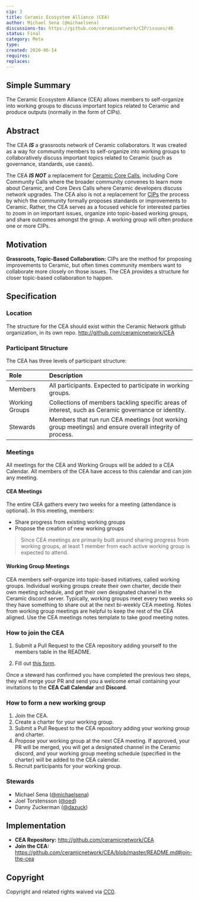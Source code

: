 ```yaml
---
cip: 3
title: Ceramic Ecosystem Alliance (CEA)
author: Michael Sena (@michaelsena)
discussions-to: https://github.com/ceramicnetwork/CIP/issues/40
status: Final
category: Meta
type:
created: 2020-06-14
requires:
replaces: 
---
```

  
## Simple Summary

The Ceramic Ecosystem Alliance (CEA) allows members to self-organize into working groups to discuss important topics related to Ceramic and produce outputs (normally in the form of CIPs).

## Abstract

The CEA ***IS*** a grassroots network of Ceramic collaborators. It was created as a way for community members to self-organize into working groups to collaboratively discuss important topics related to Ceramic (such as governance, standards, use cases).

The CEA ***IS NOT*** a replacement for [Ceramic Core Calls](https://calendar.google.com/calendar/b/3?cid=Y2VyYW1pYy5uZXR3b3JrX3JsNzFrcXZtNzE4ZGY4aWk2cDZzanNmbDdjQGdyb3VwLmNhbGVuZGFyLmdvb2dsZS5jb20), including Core Community Calls where the broader community convenes to learn more about Ceramic, and Core Devs Calls where Ceramic developers discuss network upgrades. The CEA also is not a replacement for [CIPs](http://github.com/ceramicnetwork/cip) the process by which the community formally proposes standards or improvements to Ceramic.  Rather, the CEA serves as a focused vehicle for interested parties to zoom in on important issues, organize into topic-based working groups, and share outcomes amongst the group. A working group will often produce one or more CIPs.

## Motivation

**Grassroots, Topic-Based Collaboration:** CIPs are the method for proposing improvements to Ceramic, but often times community members want to collaborate more closely on those issues. The CEA provides a structure for closer topic-based collaboration to happen.

## Specification

### Location

The structure for the CEA should exist within the Ceramic Network github organization, in its own repo. http://github.com/ceramicnetwork/CEA

### Participant Structure

The CEA has three levels of participant structure:

| Role                            | Description            |
| :-------------                  | :-----------              |
| Members            | All participants. Expected to participate in working groups. |
| Working Groups            | Collections of members tackling specific areas of interest, such as Ceramic governance or identity. |
| Stewards                    | Members that run run CEA meetings (not working group meetings) and ensure overall integrity of process. |

### Meetings

All meetings for the CEA and Working Groups will be added to a CEA Calendar. All members of the CEA have access to this calendar and can join any meeting.

#### CEA Meetings

The entire CEA gathers every two weeks for a meeting (attendance is optional). In this meeting, members:

- Share progress from existing working groups
- Propose the creation of new working groups

> Since CEA meetings are primarily built around sharing progress from working groups, at least 1 member from each active working group is expected to attend.

#### Working Group Meetings

CEA members self-organize into topic-based initiatives, called working groups. Individual working groups create their own charter, decide their own meeting schedule, and get their own designated channel in the Ceramic discord server. Typically, working groups meet every two weeks so they have something to share out at the next bi-weekly CEA meeting. Notes from working group meetings are helpful to keep the rest of the CEA aligned. Use the CEA meetings notes template to take good meeting notes.

### How to join the CEA

1. Submit a Pull Request to the CEA repository adding yourself to the members table in the README.

2. Fill out [this form](https://danny765911.typeform.com/to/AAFtVN). 

Once a steward has confirmed you have completed the previous two steps, they will merge your PR and send you a welcome email containing your invitations to the **CEA Call Calendar** and **Discord**.

### How to form a new working group

1. Join the CEA.
2. Create a charter for your working group.
3. Submit a Pull Request to the CEA repository adding your working group and charter.
4. Propose your working group at the next CEA meeting. If approved, your PR will be merged, you will get a designated channel in the Ceramic discord, and your working group meeting schedule (specified in the charter) will be added to the CEA calendar.
5. Recruit participants for your working group.

### Stewards

- Michael Sena ([@michaelsena](http://github.com/michaelsena))
- Joel Torstensson ([@oed](http://github.com/oed))
- Danny Zuckerman ([@dazuck](http://github.com/dazuck))

## Implementation

- **CEA Repository:** http://github.com/ceramicnetwork/CEA
- **Join the CEA:** https://github.com/ceramicnetwork/CEA/blob/master/README.md#join-the-cea

## Copyright
Copyright and related rights waived via [CC0](https://creativecommons.org/publicdomain/zero/1.0/).
